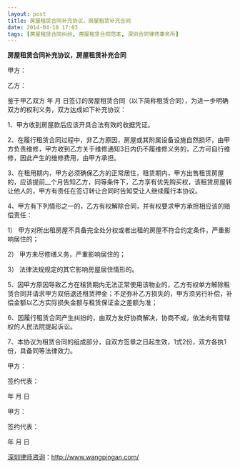```yaml
---
layout: post
title: 房屋租赁合同补充协议，房屋租赁补充合同
date: 2014-04-10 17:03
tags: [房屋租赁合同纠纷, 房屋租赁合同范本, 深圳合同律师事务所]
---
```

<strong>房屋租赁合同补充协议，房屋租赁补充合同</strong>

甲方：

乙方：

鉴于甲乙双方 年 月 日签订的房屋租赁合同（以下简称租赁合同），为进一步明确双方的权利义务，双方达成如下补充协议：

1、甲方收到房屋款后应该开具合法有效的收据凭证。

2、在履行租赁合同过程中，非乙方原因，房屋或其附属设备设施自然损坏，由甲方负责维修，甲方收到乙方关于维修通知3日内仍不履维修义务的，乙方可自行维修，因此产生的维修费用，由甲方承担。

3、在租用期内，甲方必须确保乙方的正常居住，租赁期内，甲方出售租赁房屋的，应该提前__个月告知乙方，同等条件下，乙方享有优先购买权，该租赁房屋转让他人的，甲方有责任在签订转让合同时告知受让人继续履行本协议。

4、甲方有下列情形之一的，乙方有权解除合同，并有权要求甲方承担相应该的赔偿责任：

1） 甲方对所出租房屋不具备完全处分权或者出租的房屋不符合约定条件，严重影响居住的；

2） 甲方未尽修缮义务，严重影响居住的；

3） 法律法规规定的其它影响房屋居住情形的。

5、因甲方原因导致乙方在租赁期内无法正常使用该物业的，乙方有权单方解除租赁合同并请求甲方双倍退还租赁押金；不足弥补乙方损失的，甲方须另行补偿，补偿金额以乙方实际损失金额与租赁保证金之差额为准；

6、因履行租赁合同产生纠纷的，由双方友好协商解决，协商不成，依法向有管辖权的人民法院提起诉讼。

7、本协议为租赁合同的组成部分，自双方签章之日起生效，1式2份，双方各执1份，具备同等法律效力。

甲方：

签约代表：

年 月 日

甲方：

签约代表：

年 月 日

<a href="http://www.wangpingan.com/">深圳律师咨询</a>：<a href="http://www.wangpingan.com/">http://www.wangpingan.com/</a>

